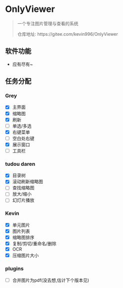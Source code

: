 # OnlyViewer
> 一个专注图片管理与查看的系统
> <p>仓库地址: https://gitee.com/kevin996/OnlyViewer

## 软件功能
- 应有尽有~

## 任务分配
### Grey
- [x] 主界面
- [x] 缩略图
- [x] 刷新
- [ ] 单选/多选
- [x] 右键菜单
- [ ] 空白处右键
- [x] 展示窗口
- [ ] 工具栏

### tudou daren 
- [x] 目录树
- [x] 滚动刷新缩略图
- [ ] 查找缩略图
- [ ] 放大/缩小
- [ ] 幻灯片播放

### Kevin
- [x] 单元图片
- [x] 图片列表
- [x] 缩略图排序
- [x] 复制/剪切/重命名/删除
- [x] OCR
- [x] 压缩图片大小

### plugins
- [ ] 合并图片为pdf(没去想,估计下个版本见)